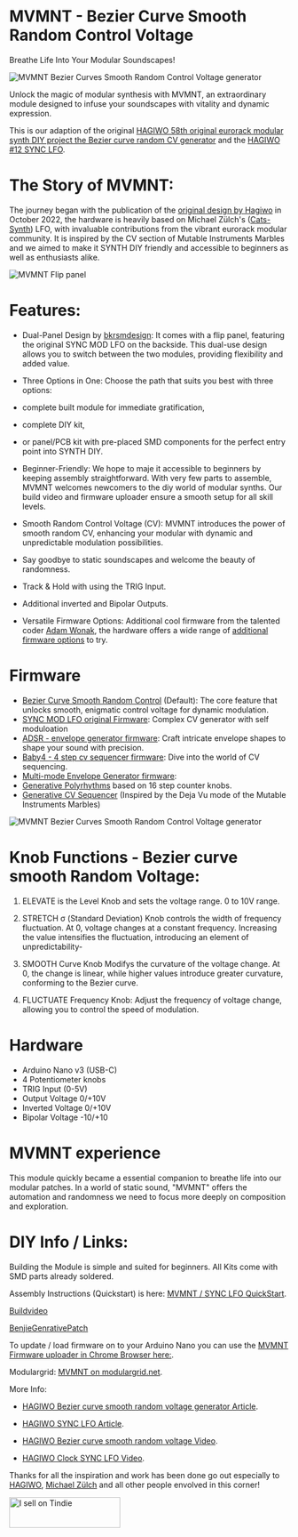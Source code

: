 # MVMNT - Bezier Curve Smooth Random Control Voltage
Breathe Life Into Your Modular Soundscapes!

![MVMNT Bezier Curves Smooth Random Control Voltage generator](https://dl.modulove.de/module/mvmnt/Modulove_MVMNT_Productshot_Front.jpg)

Unlock the magic of modular synthesis with MVMNT, an extraordinary module designed to infuse your soundscapes with vitality and dynamic expression. 

This is our adaption of the original [HAGIWO 58th original eurorack modular synth DIY project the Bezier curve random CV generator](https://note.com/solder_state/n/n39aacefd73a3) and the [HAGIWO #12 SYNC LFO](https://note.com/solder_state/n/n4c600f2431c3).

# The Story of MVMNT:

The journey began with the publication of the [original design by Hagiwo](https://note.com/solder_state/n/n39aacefd73a3) in October 2022, the hardware is heavily based on Michael Zülch's ([Cats-Synth](https://github.com/mzuelch/CATs-Eurosynth)) LFO, with invaluable contributions from the vibrant eurorack modular community. 
It is inspired by the CV section of Mutable Instruments Marbles and we aimed to make it SYNTH DIY friendly and accessible to beginners as well as enthusiasts alike.

![MVMNT Flip panel ](https://dl.modulove.de/module/mvmnt/Modulove_MVMNT_Productshot_Both.jpg)

# Features:

- Dual-Panel Design by [bkrsmdesign](https://www.instagram.com/bkrsmdesign/ "Sasha Kruse"):
  It comes with a flip panel, featuring the original SYNC MOD LFO on the backside.
  This dual-use design allows you to switch between the two modules, providing flexibility and added value.
  
- Three Options in One: Choose the path that suits you best with three options:
- complete built module for immediate gratification,
- complete DIY kit,
- or panel/PCB kit with pre-placed SMD components for the perfect entry point into SYNTH DIY.
  
- Beginner-Friendly: We hope to maje it accessible to beginners by keeping assembly straightforward.
  With very few parts to assemble, MVMNT welcomes newcomers to the diy world of modular synths.
  Our build video and firmware uploader ensure a smooth setup for all skill levels.
  
- Smooth Random Control Voltage (CV): MVMNT introduces the power of smooth random CV, enhancing your modular with dynamic and unpredictable modulation possibilities.
- Say goodbye to static soundscapes and welcome the beauty of randomness.
  
- Track & Hold with using the TRIG Input.
  
- Additional inverted and Bipolar Outputs.
  
- Versatile Firmware Options: Additional cool firmware from the talented coder [Adam Wonak](https://github.com/awonak/), the hardware offers a wide range of [additional firmware options](https://awonak.github.io/HagiwoModulove/synclfo/) to try.

# Firmware

 - [Bezier Curve Smooth Random Control](https://dl.modulove.de/module/mvmmnt/) (Default): The core feature that unlocks smooth, enigmatic control voltage for dynamic modulation.
 - [SYNC MOD LFO original Firmware](https://dl.modulove.de/module/mvmmnt/): Complex CV generator with self moduloation
 - [ADSR - envelope generator firmware](https://awonak.github.io/HagiwoModulove/synclfo/#adsr): Craft intricate envelope shapes to shape your sound with precision.
 - [Baby4 - 4 step cv sequencer firmware](https://awonak.github.io/HagiwoModulove/synclfo/#baby4): Dive into the world of CV sequencing.
 - [Multi-mode Envelope Generator firmware](https://awonak.github.io/HagiwoModulove/synclfo/#multimodeenv): 
 - [Generative Polyrhythms](https://awonak.github.io/HagiwoModulove/synclfo/#polyrhythm) based on 16 step counter knobs.
 - [Generative CV Sequencer](https://awonak.github.io/HagiwoModulove/synclfo/#generativesequencer) (Inspired by the Deja Vu mode of the Mutable Instruments Marbles)

![MVMNT Bezier Curves Smooth Random Control Voltage generator](https://dl.modulove.de/module/mvmnt/Modulove_MVMNT_Productshot_Front.jpg)

# Knob Functions - Bezier curve smooth Random Voltage:

1. ELEVATE is the Level Knob and sets the voltage range. 0 to 10V range.

2. STRETCH σ (Standard Deviation) Knob controls the width of frequency fluctuation. At 0, voltage changes at a constant frequency. Increasing the value intensifies the fluctuation, introducing an element of unpredictability-

3. SMOOTH Curve Knob Modifys the curvature of the voltage change. At 0, the change is linear, while higher values introduce greater curvature, conforming to the Bezier curve.

4. FLUCTUATE Frequency Knob: Adjust the frequency of voltage change, allowing you to control the speed of modulation.


# Hardware

 - Arduino Nano v3 (USB-C)
 - 4 Potentiometer knobs
 - TRIG Input (0-5V)
 - Output Voltage 0/+10V
 - Inverted Voltage 0/+10V
 - Bipolar Voltage -10/+10

# MVMNT experience

This module quickly became a essential companion to breathe life into our modular patches. In a world of static sound, "MVMNT" offers the automation and randomness we need to focus more deeply on composition and exploration.



# DIY Info / Links:

Building the Module is simple and suited for beginners. All Kits come with SMD parts already soldered.

Assembly Instructions (Quickstart) is here: [MVMNT / SYNC LFO QuickStart](https://modulove.io/mvmnt/ "MVMNT BUILD DOCS").

[Buildvideo](https://www.youtube.com/watch?v=wJnPb67zS5Q)

[BenjieGenrativePatch](https://www.youtube.com/watch?v=Tm7N2I8bMkU)

To update / load firmware on to your Arduino Nano you can use the [MVMNT Firmware uploader in Chrome Browser here:](https://dl.modulove.de/module/mvmnt/ "MVMNT Firmware uploader").

Modulargrid: [MVMNT on modulargrid.net](https://www.modulargrid.net/e/modulove-mvmnt "MVMNT on modulargrid.net").

More Info:

- [HAGIWO Bezier curve smooth random voltage generator Article](https://note.com/solder_state/n/n433b32ea6dbc "HAGIWO Bezier curve smooth random voltage module on note.com").

- [HAGIWO SYNC LFO Article](https://note.com/solder_state/n/n4c600f2431c3 "HAGIWO SYNC MOD LFO article").

- [HAGIWO Bezier curve smooth random voltage Video](https://www.youtube.com/watch?v=yJ8VUiZf6Yg "HAGIWO Bezier curve smooth random voltage generator on Youtube").

- [HAGIWO Clock SYNC LFO Video](https://www.youtube.com/watch?v=m64jyVz2w3M "HAGIWO Clock SYNC LFO Youtube Video").


Thanks for all the inspiration and work has been done go out especially to [HAGIWO](https://www.youtube.com/@HAGIWO "HAGIWO Youtube Channel"), [Michael Zülch](https://github.com/mzuelch "Michael Zülch Github Page") and all other people envolved in this corner!

<a href="https://www.tindie.com/stores/modulove/?ref=offsite_badges&utm_source=sellers_modulove&utm_medium=badges&utm_campaign=badge_small"><img src="https://d2ss6ovg47m0r5.cloudfront.net/badges/tindie-smalls.png" alt="I sell on Tindie" width="200" height="55"></a>
